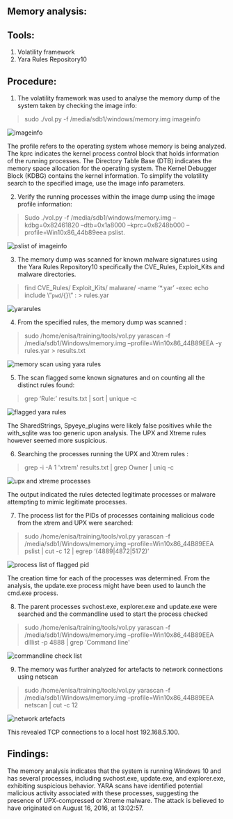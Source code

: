 ## Memory analysis:
## Tools: 
1.	Volatility framework
2.	Yara Rules Repository10 

## Procedure:
1.	The volatility framework was used to analyse the memory dump of the system taken by checking the image info:
> sudo ./vol.py -f /media/sdb1/windows/memory.img imageinfo

![imageinfo](https://github.com/user-attachments/assets/cb338c73-bedc-4924-9989-f7ca9eb5efa7)

The profile refers to the operating system whose memory is being analyzed. The kprc indicates the kernel process control block that holds information of the running processes. The Directory Table Base (DTB) indicates the memory space allocation for the operating system. The Kernel Debugger Block (KDBG) contains the kernel information.
To simplify the volatility search to the specified image, use the image info parameters.

2.	Verify the running processes within the image dump using the image profile information:
> Sudo ./vol.py -f /media/sdb1/windows/memory.img –kdbg=0x82461820 –dtb=0x1a8000 –kprc=0x8248b000 –profile=Win10x86_44b89eea pslist.

![pslist of imageinfo](https://github.com/user-attachments/assets/0dd3a59c-7f40-47c2-bcaf-39f4bac43af0)

 3.	The memory dump was scanned for known malware signatures using the Yara Rules Repository10 specifically the CVE_Rules, Exploit_Kits and malware directories. 
> find CVE_Rules/ Exploit_Kits/ malware/ -name ‘*.yar’ -exec echo include \”`pwd`/{}\” \: > rules.yar

![yararules](https://github.com/user-attachments/assets/dddbc72b-b68b-413b-9980-532c6bb016b5)

4.	From the specified rules, the memory dump was scanned :
>	sudo /home/enisa/training/tools/vol.py yarascan -f /media/sdb1/Windows/memory.img –profile=Win10x86_44B89EEA -y rules.yar > results.txt

![memory scan using yara rules](https://github.com/user-attachments/assets/315d02e9-b42d-4112-938f-6f1ff5e4528d)

5.	The scan flagged some known signatures and on counting all the distinct rules found:
>	grep ‘Rule:’ results.txt | sort | unique -c

![flagged yara rules](https://github.com/user-attachments/assets/8bdfc20e-7ec3-43df-8279-d322d5cfcbbd)

The SharedStrings, Spyeye_plugins were likely false positives while the with_sqlite was too generic upon analysis. The UPX and Xtreme rules however seemed more suspicious.

6.	Searching the processes running the UPX and Xtrem rules :
   
> grep -i -A 1 'xtrem' results.txt | grep Owner | uniq -c

![upx and xtreme processes](https://github.com/user-attachments/assets/6ee917fa-81cb-4de3-b517-fccb79edf742)

The output indicated the rules detected legitimate processes or malware attempting to mimic legitimate processes. 

7.	The process list for the PIDs of processes containing malicious code from the xtrem and UPX were searched:
   
> sudo /home/enisa/training/tools/vol.py yarascan -f /media/sdb1/Windows/memory.img –profile=Win10x86_44B89EEA pslist | cut -c 12 | egrep ‘(4889|4872|5172)’

![process list of flagged pid](https://github.com/user-attachments/assets/e8a990d0-1d95-4e9e-9049-d0b00f2326e6)

The creation time for each of the processes was determined. From the analysis, the update.exe process might have been used to launch the cmd.exe process.

8.	The parent processes svchost.exe, explorer.exe and update.exe were searched and the commandline used to start the process checked
> sudo /home/enisa/training/tools/vol.py yarascan -f /media/sdb1/Windows/memory.img –profile=Win10x86_44B89EEA dlllist -p 4888 | grep 'Command line'

![commandline check list](https://github.com/user-attachments/assets/591d464a-bc00-4803-a15e-f78304f9bc67)

9.	The memory was further analyzed for artefacts to network connections using netscan
>	sudo /home/enisa/training/tools/vol.py yarascan -f /media/sdb1/Windows/memory.img –profile=Win10x86_44B89EEA netscan | cut -c 12

![network artefacts](https://github.com/user-attachments/assets/d1491333-1f1a-4645-be38-962927497797)

This revealed TCP connections to a local host 192.168.5.100. 

## Findings:
The memory analysis indicates that the system is running Windows 10 and has several processes, including svchost.exe, update.exe, and explorer.exe, exhibiting suspicious behavior. YARA scans have identified potential malicious activity associated with these processes, suggesting the presence of UPX-compressed or Xtreme malware. The attack is believed to have originated on August 16, 2016, at 13:02:57.


